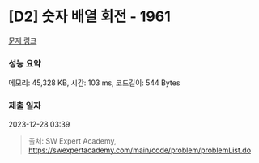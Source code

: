 # [D2] 숫자 배열 회전 - 1961 

[문제 링크](https://swexpertacademy.com/main/code/problem/problemDetail.do?contestProbId=AV5Pq-OKAVYDFAUq) 

### 성능 요약

메모리: 45,328 KB, 시간: 103 ms, 코드길이: 544 Bytes

### 제출 일자

2023-12-28 03:39



> 출처: SW Expert Academy, https://swexpertacademy.com/main/code/problem/problemList.do